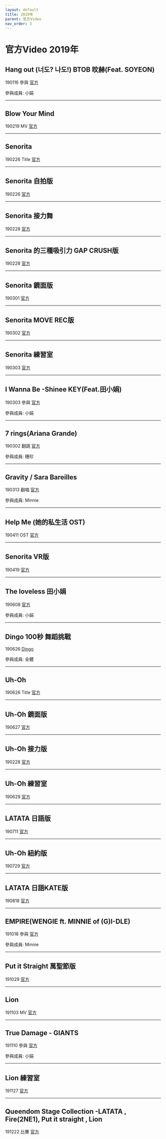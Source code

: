 ```yaml
---
layout: default
title: 2019年
parent: 官方Video
nav_order: 3
---
```


# 官方Video 2019年

## Hang out (너도? 나도!) BTOB 旼赫(Feat. SOYEON)

190116 參與 [官方]()

參與成員: 小娟

---

## Blow Your Mind

190219 MV [官方]()

---

## Senorita

190226 Title [官方]()

---

## Senorita 自拍版

190226 [官方]()

---

## Senorita 接力舞

190228 [官方]()

---

## Senorita 的三種吸引力 GAP CRUSH版

190228 [官方]()

---

## Senorita 鏡面版

190301 [官方]()

---

## Senorita MOVE REC版

190302 [官方]()

---

## Senorita 練習室

190303 [官方]()

---

## I Wanna Be -Shinee KEY(Feat.田小娟)

190303 參與 [官方]()

參與成員: 小娟

---

## 7 rings(Ariana Grande)

190302 翻跳 [官方]()

參與成員: 穗珍

---

## Gravity / Sara Bareilles

190313 翻唱 [官方]()

參與成員: Minnie

---

## Help Me (她的私生活 OST)

190411 OST [官方]()

---

## Senorita VR版

190419 [官方]()

---

## The loveless 田小娟

190608 [官方]()

參與成員: 小娟

---

## Dingo 100秒 舞蹈挑戰

190626 [Dingo]()

參與成員: 全體

---

## Uh-Oh

190626 Title [官方]()

---

## Uh-Oh 鏡面版

190627 [官方]()

---

## Uh-Oh 接力版

190228 [官方]()

---

## Uh-Oh 練習室

190629 [官方]()

---

## LATATA 日語版

190711 [官方]()

---

## Uh-Oh 紐約版

190729 [官方]()

---

## LATATA 日語KATE版

190818 [官方]()

---

## EMPIRE(WENGIE ft. MINNIE of (G)I-DLE)

191018 參與 [官方]()

參與成員: Minnie

---

## Put it Straight 萬聖節版

191029 [官方]()

---

## Lion

191103 MV [官方]()

---

## True Damage - GIANTS

191110 參與 [官方]()

參與成員: 小娟

---

## Lion 練習室

191127 [官方]()

---

## Queendom Stage Collection -LATATA , Fire(2NE1), Put it straight , Lion

191222 比賽 [官方]()
